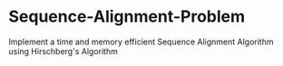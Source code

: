 # Sequence-Alignment-Problem
Implement a time and memory efficient Sequence Alignment Algorithm using Hirschberg's Algorithm

